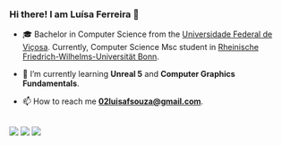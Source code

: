 ### Hi there! I am Luísa Ferreira 👋
<!-- <p align="left"> <img src="https://komarev.com/ghpvc/?username=ferreiraluisa&label=Profile%20views&color=0e75b6&style=flat" alt="ferreiraluisa" /> </p> -->


- 🎓 Bachelor in Computer Science from the [Universidade Federal de Viçosa](https://www.ufv.br/campus-vicosa/). Currently, Computer Science Msc student in [Rheinische Friedrich-Wilhelms-Universität Bonn](https://www.informatik.uni-bonn.de/de/studium/master/computer-science-msc).

- 🌱 I’m currently learning **Unreal 5** and **Computer Graphics Fundamentals**.

- 📫 How to reach me **02luisafsouza@gmail.com**.
<br>
<div> 
  <a href="https://instagram.com/luisafsouza" target="_blank"><img src="https://img.shields.io/badge/-Instagram-%23E4405F?style=for-the-badge&logo=instagram&logoColor=white" target="_blank"></a>
  <a href = "mailto:02luisafsouza@gmail.com"><img src="https://img.shields.io/badge/-Gmail-%23333?style=for-the-badge&logo=gmail&logoColor=white" target="_blank"></a>
  <a href="https://www.linkedin.com/in/luísa-de-souza-ferreira-8ab4bb217/" target="_blank"><img src="https://img.shields.io/badge/-LinkedIn-%230077B5?style=for-the-badge&logo=linkedin&logoColor=white" target="_blank"></a> 
 
 
</div>


<!--

- 🔭 I’m currently working on ...
- 🌱 I’m currently learning ...
- 👯 I’m looking to collaborate on ...
- 🤔 I’m looking for help with ...
- 💬 Ask me about ...
- 📫 How to reach me: ...
- 😄 Pronouns: ...
- ⚡ Fun fact: ...
- 📄 Know about my experiences ...
-->
